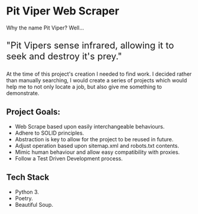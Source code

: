 # Pit Viper Web Scraper

Why the name Pit Viper? Well...

<p style="font-size: 24px;"> "Pit Vipers sense infrared, allowing it to seek and destroy it's prey." </p>

At the time of this project's creation I needed to find work. I decided rather than manually searching, I would create a series of projects which would help me to not only locate a job, but also give me something to demonstrate.

## Project Goals:
* Web Scrape based upon easily interchangeable behaviours.
* Adhere to SOLID principles.
* Abstraction is key to allow for the project to be reused in future.
* Adjust operation based upon sitemap.xml and robots.txt contents.
* Mimic human behaviour and allow easy compatibility with proxies.
* Follow a Test Driven Development process.

## Tech Stack
* Python 3.
* Poetry.
* Beautiful Soup.
